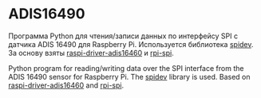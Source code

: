 # ADIS16490

Программа Python для чтения/записи данных по интерфейсу SPI с датчика ADIS 16490 для Raspberry Pi. Используется библиотека [spidev](https://github.com/doceme/py-spidev). За основу взяты [raspi-driver-adis16460](https://github.com/islandpeak/raspi-driver-adis16460) и [rpi-spi](https://github.com/omgzergrush/rpi-spi).    

Python program for reading/writing data over the SPI interface from the ADIS 16490 sensor for Raspberry Pi. The [spidev](https://github.com/doceme/py-spidev) library is used. Based on [raspi-driver-adis16460](https://github.com/islandpeak/raspi-driver-adis16460) and [rpi-spi](https://github.com/omgzergrush/rpi-spi).    

